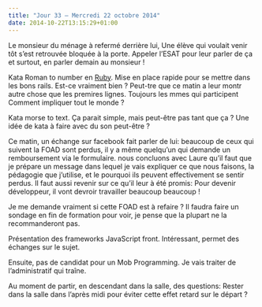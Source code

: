 ```yaml
---
title: "Jour 33 — Mercredi 22 octobre 2014"
date: 2014-10-22T13:15:29+01:00
---
```


Le monsieur du ménage à refermé derrière lui, Une élève qui voulait
venir tôt s’est retrouvée bloquée à la porte. Appeler l’ESAT pour leur
parler de ça et surtout, en parler demain au monsieur !

Kata Roman to number en [Ruby](https://ruby-lang.org). Mise en place
rapide pour se mettre dans les bons rails. Est-ce vraiment bien ?
Peut-tre que ce matin a leur montr autre chose que les premires lignes.
Toujours les mmes qui participent Comment impliquer tout le monde ?

Kata morse to text. Ça parait simple, mais peut-être pas tant que ça ?
Une idée de kata à faire avec du son peut-être ?

Ce matin, un échange sur facebook fait parler de lui: beaucoup de ceux
qui suivent la FOAD sont perdus, il y a même quelqu’un qui demande un
remboursement via le formulaire. nous concluons avec Laure qu’il faut
que je prépare un message dans lequel je vais expliquer ce que nous
faisons, la pédagogie que j’utilise, et le pourquoi ils peuvent
effectivement se sentir perdus. Il faut aussi revenir sur ce qu’il leur
à été promis: Pour devenir développeur, il vont devroir travailler
beaucoup beaucoup !

Je me demande vraiment si cette FOAD est à refaire ? Il faudra faire un
sondage en fin de formation pour voir, je pense que la plupart ne la
recommanderont pas.

Présentation des frameworks JavaScript front. Intéressant, permet des
échanges sur le sujet.

Ensuite, pas de candidat pour un Mob Programming. Je vais traiter de
l’administratif qui traîne.

Au moment de partir, en descendant dans la salle, des questions: Rester
dans la salle dans l’après midi pour éviter cette effet retard sur le
départ ?


